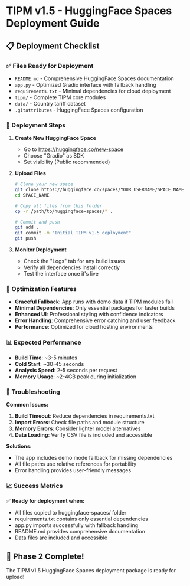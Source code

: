 # TIPM v1.5 - HuggingFace Spaces Deployment Guide

## 📋 Deployment Checklist

### ✅ Files Ready for Deployment

- `README.md` - Comprehensive HuggingFace Spaces documentation
- `app.py` - Optimized Gradio interface with fallback handling
- `requirements.txt` - Minimal dependencies for cloud deployment
- `tipm/` - Complete TIPM core modules
- `data/` - Country tariff dataset
- `.gitattributes` - HuggingFace Spaces configuration

### 🚀 Deployment Steps

1. **Create New HuggingFace Space**

   - Go to https://huggingface.co/new-space
   - Choose "Gradio" as SDK
   - Set visibility (Public recommended)

2. **Upload Files**

   ```bash
   # Clone your new space
   git clone https://huggingface.co/spaces/YOUR_USERNAME/SPACE_NAME
   cd SPACE_NAME

   # Copy all files from this folder
   cp -r /path/to/huggingface-spaces/* .

   # Commit and push
   git add .
   git commit -m "Initial TIPM v1.5 deployment"
   git push
   ```

3. **Monitor Deployment**
   - Check the "Logs" tab for any build issues
   - Verify all dependencies install correctly
   - Test the interface once it's live

### 🔧 Optimization Features

- **Graceful Fallback**: App runs with demo data if TIPM modules fail
- **Minimal Dependencies**: Only essential packages for faster builds
- **Enhanced UI**: Professional styling with confidence indicators
- **Error Handling**: Comprehensive error catching and user feedback
- **Performance**: Optimized for cloud hosting environments

### 📊 Expected Performance

- **Build Time**: ~3-5 minutes
- **Cold Start**: ~30-45 seconds
- **Analysis Speed**: 2-5 seconds per request
- **Memory Usage**: ~2-4GB peak during initialization

### 🐛 Troubleshooting

**Common Issues:**

1. **Build Timeout**: Reduce dependencies in requirements.txt
2. **Import Errors**: Check file paths and module structure
3. **Memory Errors**: Consider lighter model alternatives
4. **Data Loading**: Verify CSV file is included and accessible

**Solutions:**

- The app includes demo mode fallback for missing dependencies
- All file paths use relative references for portability
- Error handling provides user-friendly messages

### 📈 Success Metrics

✅ **Ready for deployment when:**

- All files copied to huggingface-spaces/ folder
- requirements.txt contains only essential dependencies
- app.py imports successfully with fallback handling
- README.md provides comprehensive documentation
- Data files are included and accessible

## 🎯 Phase 2 Complete!

The TIPM v1.5 HuggingFace Spaces deployment package is ready for upload!
